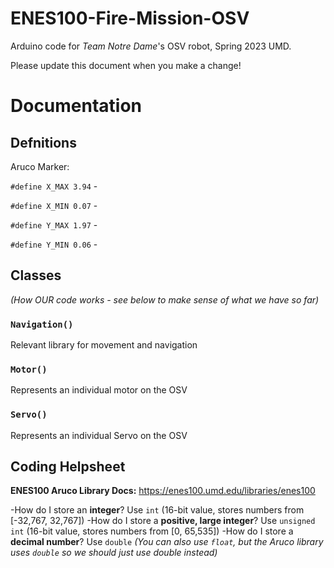 # ENES100-Fire-Mission-OSV

Arduino code for *Team Notre Dame*'s OSV robot, Spring 2023 UMD.

Please update this document when you make a change!

# Documentation

## Defnitions 

Aruco Marker:

`#define X_MAX 3.94` - 

`#define X_MIN 0.07` -

`#define Y_MAX 1.97` -

`#define Y_MIN 0.06` -

## Classes

*(How OUR code works - see below to make sense of what we have so far)*

### `Navigation()`

Relevant library for movement and navigation

### `Motor()`

Represents an individual motor on the OSV

### `Servo()`

Represents an individual Servo on the OSV

## Coding Helpsheet

**ENES100 Aruco Library Docs:** https://enes100.umd.edu/libraries/enes100

-How do I store an **integer**? 
  Use `int` (16-bit value, stores numbers from [-32,767, 32,767])
-How do I store a **positive, large integer**? 
  Use `unsigned int` (16-bit value, stores numbers from [0, 65,535]) 
-How do I store a **decimal number**?
  Use `double` 
  *(You can also use `float`, but the Aruco library uses `double` so we should just use double instead)*
